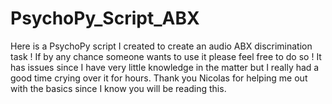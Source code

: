 # PsychoPy_Script_ABX
Here is a PsychoPy script I created to create an audio ABX discrimination task ! If by any chance someone wants to use it please feel free to do so ! It has issues since I have very little knowledge in the  matter but I really had a good time crying over it for hours. Thank you Nicolas for helping me out with the basics since I know you will be reading this. 
